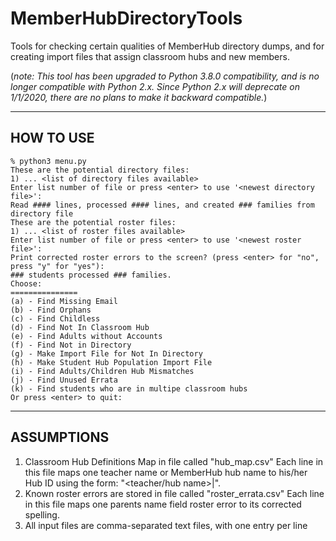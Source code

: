 # MemberHubDirectoryTools
Tools for checking certain qualities of MemberHub directory dumps, and for creating import files that assign classroom hubs and new members.

(_note:  This tool has been upgraded to Python 3.8.0 compatibility, and is no longer compatible with Python 2.x.  Since Python 2.x will deprecate on 1/1/2020, there are no plans to make it backward compatible._)

---
## HOW TO USE
`% python3 menu.py` <br>
`These are the potential directory files: ` <br>
`1) ... <list of directory files available>` <br>
`Enter list number of file or press <enter> to use '<newest directory file>':` <BR>
`Read #### lines, processed #### lines, and created ### families from directory file` <br>
`These are the potential roster files: ` <br>
`1) ... <list of roster files available>` <br>
`Enter list number of file or press <enter> to use '<newest roster file>':` <BR>
`Print corrected roster errors to the screen? (press <enter> for "no", press "y" for "yes"): ` <br>
`### students processed ### families.` <br>
`Choose:` <br>
`===============` <br>
`(a) - Find Missing Email` <br>
`(b) - Find Orphans` <br>
`(c) - Find Childless` <br>
`(d) - Find Not In Classroom Hub` <br>
`(e) - Find Adults without Accounts` <br>
`(f) - Find Not in Directory` <br>
`(g) - Make Import File for Not In Directory` <br>
`(h) - Make Student Hub Population Import File` <br>
`(i) - Find Adults/Children Hub Mismatches` <br>
`(j) - Find Unused Errata` <br>
`(k) - Find students who are in multipe classroom hubs` <br>
`Or press <enter> to quit:` <br>

---
## ASSUMPTIONS
1.  Classroom Hub Definitions Map in file called "hub_map.csv"
Each line in this file maps one teacher name or MemberHub hub name to his/her Hub ID using 
the form:  "<teacher/hub name>|<hub id>".
2.  Known roster errors are stored in file called "roster_errata.csv"
Each line in this file maps one parents name field roster error to its corrected spelling.
3.  All input files are comma-separated text files, with one entry per line
